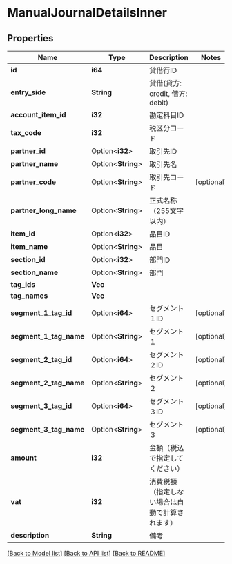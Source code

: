 # ManualJournalDetailsInner

## Properties

Name | Type | Description | Notes
------------ | ------------- | ------------- | -------------
**id** | **i64** | 貸借行ID | 
**entry_side** | **String** | 貸借(貸方: credit, 借方: debit) | 
**account_item_id** | **i32** | 勘定科目ID | 
**tax_code** | **i32** | 税区分コード | 
**partner_id** | Option<**i32**> | 取引先ID | 
**partner_name** | Option<**String**> | 取引先名 | 
**partner_code** | Option<**String**> | 取引先コード | [optional]
**partner_long_name** | Option<**String**> | 正式名称（255文字以内） | 
**item_id** | Option<**i32**> | 品目ID | 
**item_name** | Option<**String**> | 品目 | 
**section_id** | Option<**i32**> | 部門ID | 
**section_name** | Option<**String**> | 部門 | 
**tag_ids** | **Vec<i32>** |  | 
**tag_names** | **Vec<String>** |  | 
**segment_1_tag_id** | Option<**i64**> | セグメント１ID | [optional]
**segment_1_tag_name** | Option<**String**> | セグメント１ | [optional]
**segment_2_tag_id** | Option<**i64**> | セグメント２ID | [optional]
**segment_2_tag_name** | Option<**String**> | セグメント２ | [optional]
**segment_3_tag_id** | Option<**i64**> | セグメント３ID | [optional]
**segment_3_tag_name** | Option<**String**> | セグメント３ | [optional]
**amount** | **i32** | 金額（税込で指定してください） | 
**vat** | **i32** | 消費税額（指定しない場合は自動で計算されます） | 
**description** | **String** | 備考 | 

[[Back to Model list]](../README.md#documentation-for-models) [[Back to API list]](../README.md#documentation-for-api-endpoints) [[Back to README]](../README.md)


